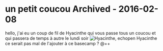 # un petit coucou Archived  - 2016-02-08

hello, j'ai eu un coup de fil de Hyacinthe qui vous passe tous un coucou et qui passera de temps à autre le lundi soir   ![Hyacinthe, echopen](./../../zz_assets/images/avatars/791737.png) Hyacinthe   ce serait pas mal de l'ajouter à ce basecamp ?   @++

